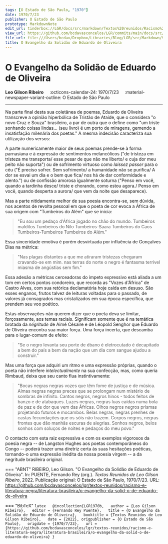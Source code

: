 ```yaml
---
tags: [O Estado de São Paulo, "1970"]
date: 1970/7/23
publisher: O Estado de São Paulo
prototype: MarkdownNote
edit_url: tinderbox://LGR/docs/src/markdown/Textos%20reunidos/Racismo%20e%20literatura%20negra/Literatura%20Brasileira?view=outline+select=1658628335
view_url: https://github.com/bcdavasconcelos/LGR/commits/main/docs/src/markdown/textos-reunidos/racismo-e-literatura-negra/literatura-brasileira/o-evangelho-da-solid-o-de-eduardo-de-oliveira.md
file_url: file:///Users/bcdav/Dropbox/Libraries/Blog/LGR/src/Markdown/Vol%201/Literatura%20Brasileira/O%20Evangelho%20da%20Solida%CC%83o%20de%20Eduardo%20de%20Oliveira.md
title: O Evangelho da Solidão de Eduardo de Oliveira
---
```


# O Evangelho da Solidão de Eduardo de Oliveira

__Leo Gilson Ribeiro__ &nbsp;&nbsp;&nbsp; :octicons-calendar-24: 1970/7/23 &nbsp;&nbsp;&nbsp; :material-newspaper-variant-outline: O Estado de São Paulo  

---

Na parte final desta sua coletânea de poemas, Eduardo de Oliveira transcreve a opinião hiperbólica de Tristão de Ataíde, que o considera "o novo Cruz e Souza" brasileiro, a par de outra que o define como "um triste sonhando coisas lindas\... (seu livro) é um porto de miragens, gemendo a insatisfação milenária dos poetas." A mesma indecisão caracteriza sua utilização dos versos:

A parte numericamente maior de seus poemas prende-se à forma parnasiana e à expressão de sentimentos melancólicos ("de tristeza em tristeza me transporta/ esse pesar de que não me liberto/ e cuja dor meu peito não suporta") ou de sofrimento virtuoso como *laissez passer* para o céu ("É preciso sofrer. Sem sofrimento/ a humanidade não se purifica/ A dor se esvai um dia e o bem que fica/ nos há de dar conformidade e alento.") ou de confissão amorosa igualmente soturna ("Penso em você, quando a tardinha desce/ triste e chorando, como estou agora./ Penso em você, quando desperta a aurora/ que vem da noite que desaparece).

Mas a parte nitidamente melhor de sua poesia encontra-se, sem dúvida, nos acentos de revolta pessoal em que o poeta de cor evoca a África de sua origem com "Tumbeiros do Além" que se inicia:

> "Eu sou um pedaço d'África
> jogado no chão do mundo.
> Tumbeiros malditos
> Tumbeiros do Nilo
> Tumbeiros-Saara
> Tumbeiros do Caos
> Tumbeiros-Tumbeiros
> Tumbeiros do Além."

Essa sinceridade emotiva é porém desvirtuada por influência de Gonçalves Dias na métrica:

> "Nas plagas distantes
> a que me atiraram
> tristezas chegaram
> cravando-se em mim.
> nas terras do norte o negro é fantasma
> terrível miasma
> de angústias sem fim."

Essa adesão a métricas cerceadoras do ímpeto expressivo está aliada a um tom em certos pontos condoreiro, que recorda as "Vozes d'África" de Castro Alves, com sua retórica declamatória hoje caída em desuso. São esses enganos, frutos talvez de leituras voltadas para o passado, de valores já consagrados mas cristalizados em sua época específica, que prendem seu voo poético.

Estas observações não querem dizer que o poeta deva se limitar, forçosamente, aos temas raciais. Significam somente que é na temática brotada da *négritude* de Aimé Césaire e de Léopold Senghor que Eduardo de Oliveira encontra sua maior força. Uma força incerta, que descamba para o lugar-comum de efeito:

> "Se o negro levanta
> seu porte de ébano
> é eletrocutado
> é decapitado
> a bem do país
> a bem da nação
> que um dia com sangue
> ajudou a construir."

Mas uma força que adquiri um ritmo e uma expressão próprias, quando o poeta não interfere *intelectualmente* na sua confecção, mas, como queria Rimbaud, deixa que seu canto flua instintivamente:

> "Bocas negras
> negras vozes
> que têm fome de justiça e de música.
> Almas negras
> negras preces
> que se prolongam num mistério de sombras de infinito.
> Cantos negros,
> negros hinos
> \- todos feitos de banzo e de atabaques.
> Luzes negras,
> negras luas
> caídas numa bola de paz e de dor que vem das Áfricas.
> Olhos negros
> negros prismas
> projetando futuros e mocambos.
> Belas negras,
> negras prenhes
> de castas fecundações que os sóis não trazem.
> Corpos negros,
> negras frontes
> que dão manhãs escuras de alegrias.
> Sonhos negros,
> belos sonhos
> com soluços de noites e pedaços do meu povo."

O contacto com esta raiz expressiva e com os exemplos vigorosos da poesia negra -- de Langston Hughes aos poetas contemporâneos do Congo -- poderá trazer uma diretriz certa às suas hesitações poéticas, tornando-o uma expressão inédita da nossa poesia virgem -- a da negritude brasileira original.  


=== "ABNT"
    RIBEIRO, Leo Gilson. "O Evangelho da Solidão de Eduardo de Oliveira". In: PUENTE, Fernando Rey (org.). _Textos Reunidos de Leo Gilson Ribeiro_, 2022. Publicação original: O Estado de São Paulo, 1970/7/23. URL: https://github.com/bcdavasconcelos/lgr/textos-reunidos/racismo-e-literatura-negra/literatura-brasileira/o-evangelho-da-solid-o-de-eduardo-de-oliveira  

=== "BibTeX"
    ```latex  
    @incollection{LGR1970b,  
    author = {Leo Gilson Ribeiro},  
    editor = {Fernando Rey Puente},  
    title = {O Evangelho da Solidão de Eduardo de Oliveira},  
    booktitle = {Textos Reunidos de Leo Gilson Ribeiro},  
    date = {2022},
    origpublisher = {O Estado de São Paulo},  
    origdate = {1970/7/23},  
    url = {https://github.com/bcdavasconcelos/lgr/textos-reunidos/racismo-e-literatura-negra/literatura-brasileira/o-evangelho-da-solid-o-de-eduardo-de-oliveira}
    }
    ```
